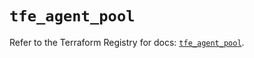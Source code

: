 # `tfe_agent_pool`

Refer to the Terraform Registry for docs: [`tfe_agent_pool`](https://registry.terraform.io/providers/hashicorp/tfe/0.62.0/docs/resources/agent_pool).
